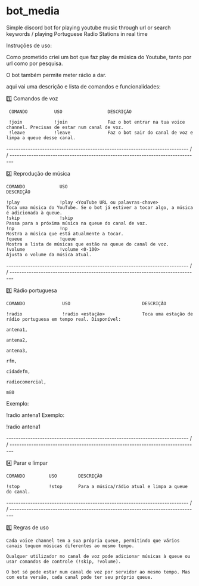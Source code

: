 # bot_media
Simple discord bot for playing youtube music through url or search keywords / playing Portuguese Radio Stations in real time


Instruções de uso:


Como prometido criei um bot que faz play de música do Youtube, tanto por url como por pesquisa. 

O bot também permite meter rádio a dar.

aqui vai uma descrição e lista de comandos e funcionalidades:


 1️⃣ Comandos de voz

     COMANDO          USO                 DESCRIÇÃO

     !join            !join               Faz o bot entrar na tua voice channel. Precisas de estar num canal de voz.
     !leave           !leave              Faz o bot sair do canal de voz e limpa a queue desse canal.

---------------------------------------------------------------------------- / / -------------------------------------------------------------------------------
 


2️⃣ Reprodução de música



    COMANDO             USO                                                 DESCRIÇÃO

    !play               !play <YouTube URL ou palavras-chave>               Toca uma música do YouTube. Se o bot já estiver a tocar algo, a música é adicionada à queue.
    !skip               !skip                                               Passa para a próxima música na queue do canal de voz.
    !np                 !np                                                 Mostra a música que está atualmente a tocar.
    !queue              !queue                                              Mostra a lista de músicas que estão na queue do canal de voz.
    !volume             !volume <0-100>                                     Ajusta o volume da música atual.


---------------------------------------------------------------------------- / / -------------------------------------------------------------------------------

3️⃣ Rádio portuguesa

    COMANDO              USO                           DESCRIÇÃO

    !radio               !radio <estação>              Toca uma estação de rádio portuguesa em tempo real. Disponível:
                                                                                                                     antena1,
                                                                                                                     antena2,
                                                                                                                     antena3,
                                                                                                                     rfm,
                                                                                                                     cidadefm,
                                                                                                                     radiocomercial,
                                                                                                                     m80

Exemplo:

!radio antena1
Exemplo:

!radio antena1


---------------------------------------------------------------------------- / / -------------------------------------------------------------------------------


 4️⃣ Parar e limpar

    COMANDO         USO        DESCRIÇÃO
    
    !stop           !stop      Para a música/rádio atual e limpa a queue do canal.

---------------------------------------------------------------------------- / / -------------------------------------------------------------------------------


5️⃣  Regras de uso

    Cada voice channel tem a sua própria queue, permitindo que vários canais toquem músicas diferentes ao mesmo tempo.

    Qualquer utilizador no canal de voz pode adicionar músicas à queue ou usar comandos de controle (!skip, !volume).

    O bot só pode estar num canal de voz por servidor ao mesmo tempo. Mas com esta versão, cada canal pode ter seu próprio queue.
